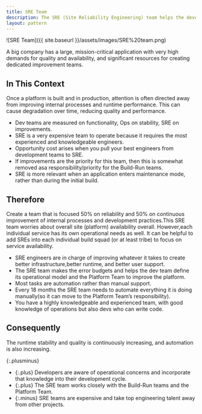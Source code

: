 ```yaml
---
title: SRE Team
description: The SRE (Site Reliability Engineering) team helps the development teams to maintain and improve the application (not the platform or infrastructure)
layout: pattern
---
```


![SRE Team]({{ site.baseurl }}/assets/images/SRE%20team.png)

A big company has a large, mission-critical application with very high demands for quality and availability, and significant resources for creating dedicated improvement teams.

## In This Context

Once a platform is built and in production, attention is often directed away from improving internal processes and runtime performance. This can cause degradation over time, reducing quality and performance.

- Dev teams are measured on functionality, Ops on stability, SRE on improvements.
- SRE is a very expensive team to operate because it requires the most experienced and knowledgeable engineers.
- Opportunity cost arises when you pull your best engineers from development teams to SRE.
- If improvements are the priority for this team, then this is somewhat removed asa responsibility/priority for the Build-Run teams.
- SRE is more relevant when an application enters maintenance mode, rather than during the initial build.

## Therefore

Create a team that is focused 50% on reliability and 50% on continuous improvement of internal processes and development practices.This SRE team worries about overall site (platform) availability overall. However,each individual service has its own operational needs as well. It can be helpful to add SREs into each individual build squad (or at least tribe) to focus on service availability.

- SRE engineers are in charge of improving whatever it takes to create better infrastructure,better runtime, and better user support.
- The SRE team makes the error budgets and helps the dev team define its operational model and the Platform Team to improve the platform.
- Most tasks are automation rather than manual support.
- Every 18 months the SRE team needs to automate everything it is doing manually(so it can move to the Platform Team’s responsibility).
- You have a highly knowledgeable and experienced team, with good knowledge of operations but also devs who can write code.

## Consequently

The runtime stability and quality is continuously increasing, and automation is also increasing.

{:.plusminus}
- {:.plus} Developers are aware of operational concerns and incorporate that knowledge into their development cycle.
- {:.plus} The SRE team works closely with the Build-Run teams and the Platform Team.
- {:.minus} SRE teams are expensive and take top engineering talent away from other projects.
